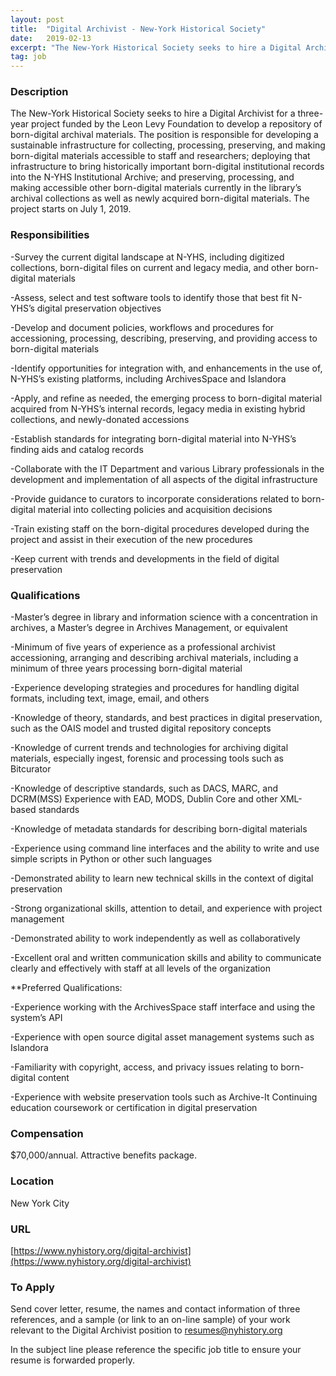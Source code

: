 ```yaml
---
layout: post
title:  "Digital Archivist - New-York Historical Society"
date:   2019-02-13
excerpt: "The New-York Historical Society seeks to hire a Digital Archivist for a three-year project funded by the Leon Levy Foundation to develop a repository of born-digital archival materials. The position is responsible for developing a sustainable infrastructure for collecting, processing, preserving, and making born-digital materials accessible to staff and researchers;..."
tag: job
---
```


### Description   

The New-York Historical Society seeks to hire a Digital Archivist for a three-year project funded by the Leon Levy Foundation to develop a repository of born-digital archival materials. The position is responsible for developing a sustainable infrastructure for collecting, processing, preserving, and making born-digital materials accessible to staff and researchers; deploying that infrastructure to bring historically important born-digital institutional records into the N-YHS Institutional Archive; and preserving, processing, and making accessible other born-digital materials currently in the library’s archival collections as well as newly acquired born-digital materials. The project starts on July 1, 2019.


### Responsibilities   

-Survey the current digital landscape at N-YHS, including digitized collections, born-digital files on current and legacy media, and other born-digital materials

-Assess, select and test software tools to identify those that best fit N-YHS’s digital preservation objectives

-Develop and document policies, workflows and procedures for accessioning, processing, describing, preserving, and providing access to born-digital materials

-Identify opportunities for integration with, and enhancements in the use of, N-YHS’s existing platforms, including ArchivesSpace and Islandora

-Apply, and refine as needed, the emerging process to born-digital material acquired from N-YHS’s internal records, legacy media in existing hybrid collections, and newly-donated accessions

-Establish standards for integrating born-digital material into N-YHS’s finding aids and catalog records

-Collaborate with the IT Department and various Library professionals in the development and implementation of all aspects of the digital infrastructure

-Provide guidance to curators to incorporate considerations related to born-digital material into collecting policies and acquisition decisions

-Train existing staff on the born-digital procedures developed during the project and assist in their execution of the new procedures

-Keep current with trends and developments in the field of digital preservation


### Qualifications   

-Master’s degree in library and information science with a concentration in archives, a Master’s degree in Archives Management, or equivalent

-Minimum of five years of  experience as a professional archivist accessioning, arranging and describing archival materials, including a minimum of three years processing born-digital material

-Experience developing strategies and procedures for handling digital formats, including text, image, email, and others

-Knowledge of theory, standards, and best practices in digital preservation, such as the OAIS model and trusted digital repository concepts

-Knowledge of current trends and technologies for archiving digital materials, especially ingest, forensic and processing tools such as Bitcurator

-Knowledge of descriptive standards, such as DACS, MARC, and DCRM(MSS)
Experience with EAD, MODS, Dublin Core and other XML-based standards

-Knowledge of metadata standards for describing born-digital materials

-Experience using command line interfaces and the ability to write and use  
simple scripts in Python or other such languages

-Demonstrated ability to learn new technical skills in the context of digital preservation

-Strong organizational skills, attention to detail, and experience with project management

-Demonstrated ability to work independently as well as collaboratively

-Excellent oral and written communication skills and ability to communicate clearly and effectively with staff at all levels of the organization

**Preferred Qualifications:

-Experience working with the ArchivesSpace staff interface and using the system’s API

-Experience with open source digital asset management systems such as Islandora

-Familiarity with copyright, access, and privacy issues relating to born-digital content

-Experience with website preservation tools such as Archive-It
Continuing education coursework or certification in digital preservation


### Compensation   

$70,000/annual. Attractive benefits package.


### Location   

New York City


### URL   

[https://www.nyhistory.org/digital-archivist](https://www.nyhistory.org/digital-archivist)

### To Apply   

Send cover letter, resume, the names and contact information of three references, and a sample (or link to an on-line sample) of your work relevant to the Digital Archivist position to resumes@nyhistory.org

In the subject line please reference the specific job title to ensure your resume is forwarded properly.





